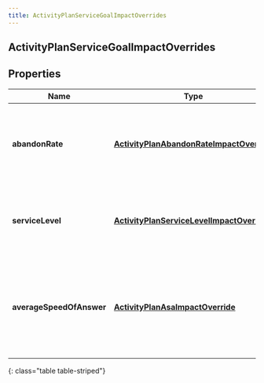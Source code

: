 ```yaml
---
title: ActivityPlanServiceGoalImpactOverrides
---
```

## ActivityPlanServiceGoalImpactOverrides


## Properties

| Name | Type | Description | Notes |
| ------------ | ------------- | ------------- | ------------- |
| **abandonRate** | <!----><!---->[**ActivityPlanAbandonRateImpactOverride**](ActivityPlanAbandonRateImpactOverride.html)<!----> | Abandon rate service goal override for the associated activity plan |  |
| **serviceLevel** | <!----><!---->[**ActivityPlanServiceLevelImpactOverride**](ActivityPlanServiceLevelImpactOverride.html)<!----> | Service level goal override for the associated activity plan |  |
| **averageSpeedOfAnswer** | <!----><!---->[**ActivityPlanAsaImpactOverride**](ActivityPlanAsaImpactOverride.html)<!----> | Average speed of answer service goal override for the associated activity plan |  |
{: class="table table-striped"}



